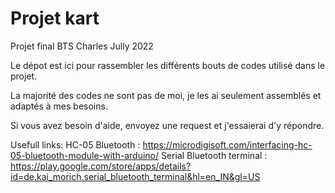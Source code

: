 # Projet kart
 Projet final BTS Charles Jully 2022

Le dépot est ici pour rassembler les différents bouts de codes utilisé dans le projet.

La majorité des codes ne sont pas de moi, je les ai seulement assemblés et adaptés à mes besoins.

Si vous avez besoin d'aide, envoyez une request et j'essaierai d'y répondre.

Usefull links:
HC-05 Bluetooth : https://microdigisoft.com/interfacing-hc-05-bluetooth-module-with-arduino/
Serial Bluetooth terminal : https://play.google.com/store/apps/details?id=de.kai_morich.serial_bluetooth_terminal&hl=en_IN&gl=US
